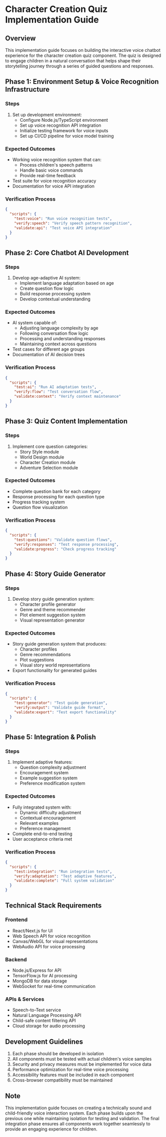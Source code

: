 # Character Creation Quiz Implementation Guide

## Overview
This implementation guide focuses on building the interactive voice chatbot experience for the character creation quiz component. The quiz is designed to engage children in a natural conversation that helps shape their storytelling journey through a series of guided questions and responses.

## Phase 1: Environment Setup & Voice Recognition Infrastructure

### Steps
1. Set up development environment:
   - Configure Node.js/TypeScript environment
   - Set up voice recognition API integration
   - Initialize testing framework for voice inputs
   - Set up CI/CD pipeline for voice model training

### Expected Outcomes
- Working voice recognition system that can:
  - Process children's speech patterns
  - Handle basic voice commands
  - Provide real-time feedback
- Test suite for voice recognition accuracy
- Documentation for voice API integration

### Verification Process
```json
{
  "scripts": {
    "test:voice": "Run voice recognition tests",
    "verify:speech": "Verify speech pattern recognition",
    "validate:api": "Test voice API integration"
  }
}
```

## Phase 2: Core Chatbot AI Development

### Steps
1. Develop age-adaptive AI system:
   - Implement language adaptation based on age
   - Create question flow logic
   - Build response processing system
   - Develop contextual understanding

### Expected Outcomes
- AI system capable of:
  - Adjusting language complexity by age
  - Following conversation flow logic
  - Processing and understanding responses
  - Maintaining context across questions
- Test cases for different age groups
- Documentation of AI decision trees

### Verification Process
```json
{
  "scripts": {
    "test:ai": "Run AI adaptation tests",
    "verify:flow": "Test conversation flow",
    "validate:context": "Verify context maintenance"
  }
}
```

## Phase 3: Quiz Content Implementation

### Steps
1. Implement core question categories:
   - Story Style module
   - World Design module
   - Character Creation module
   - Adventure Selection module

### Expected Outcomes
- Complete question bank for each category
- Response processing for each question type
- Progress tracking system
- Question flow visualization

### Verification Process
```json
{
  "scripts": {
    "test:questions": "Validate question flows",
    "verify:responses": "Test response processing",
    "validate:progress": "Check progress tracking"
  }
}
```

## Phase 4: Story Guide Generator

### Steps
1. Develop story guide generation system:
   - Character profile generator
   - Genre and theme recommender
   - Plot element suggestion system
   - Visual representation generator

### Expected Outcomes
- Story guide generation system that produces:
  - Character profiles
  - Genre recommendations
  - Plot suggestions
  - Visual story world representations
- Export functionality for generated guides

### Verification Process
```json
{
  "scripts": {
    "test:generator": "Test guide generation",
    "verify:output": "Validate guide format",
    "validate:export": "Test export functionality"
  }
}
```

## Phase 5: Integration & Polish

### Steps
1. Implement adaptive features:
   - Question complexity adjustment
   - Encouragement system
   - Example suggestion system
   - Preference modification system

### Expected Outcomes
- Fully integrated system with:
  - Dynamic difficulty adjustment
  - Contextual encouragement
  - Relevant examples
  - Preference management
- Complete end-to-end testing
- User acceptance criteria met

### Verification Process
```json
{
  "scripts": {
    "test:integration": "Run integration tests",
    "verify:adaptation": "Test adaptive features",
    "validate:complete": "Full system validation"
  }
}
```

## Technical Stack Requirements

### Frontend
- React/Next.js for UI
- Web Speech API for voice recognition
- Canvas/WebGL for visual representations
- WebAudio API for voice processing

### Backend
- Node.js/Express for API
- TensorFlow.js for AI processing
- MongoDB for data storage
- WebSocket for real-time communication

### APIs & Services
- Speech-to-Text service
- Natural Language Processing API
- Child-safe content filtering API
- Cloud storage for audio processing

## Development Guidelines

1. Each phase should be developed in isolation
2. All components must be tested with actual children's voice samples
3. Security and privacy measures must be implemented for voice data
4. Performance optimization for real-time voice processing
5. Accessibility features must be included in each component
6. Cross-browser compatibility must be maintained

## Note
This implementation guide focuses on creating a technically sound and child-friendly voice interaction system. Each phase builds upon the previous one while maintaining isolation for testing and validation. The final integration phase ensures all components work together seamlessly to provide an engaging experience for children.
